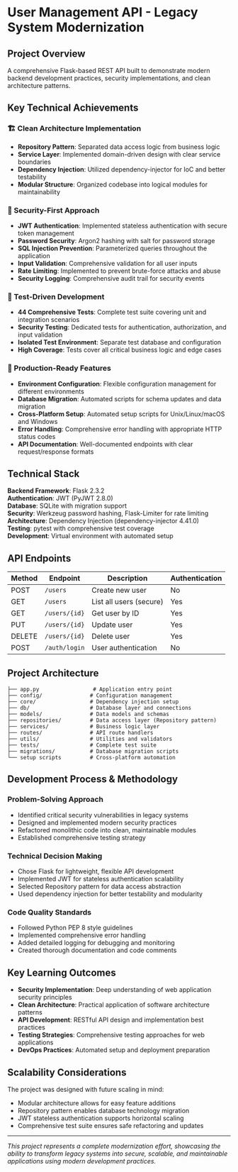 # User Management API - Legacy System Modernization

## Project Overview

A comprehensive Flask-based REST API built to demonstrate modern backend development practices, security implementations, and clean architecture patterns.

## Key Technical Achievements

### 🏗️ Clean Architecture Implementation
- **Repository Pattern**: Separated data access logic from business logic
- **Service Layer**: Implemented domain-driven design with clear service boundaries
- **Dependency Injection**: Utilized dependency-injector for IoC and better testability
- **Modular Structure**: Organized codebase into logical modules for maintainability

### 🔐 Security-First Approach
- **JWT Authentication**: Implemented stateless authentication with secure token management
- **Password Security**: Argon2 hashing with salt for password storage
- **SQL Injection Prevention**: Parameterized queries throughout the application
- **Input Validation**: Comprehensive validation for all user inputs
- **Rate Limiting**: Implemented to prevent brute-force attacks and abuse
- **Security Logging**: Comprehensive audit trail for security events

### 🧪 Test-Driven Development
- **44 Comprehensive Tests**: Complete test suite covering unit and integration scenarios
- **Security Testing**: Dedicated tests for authentication, authorization, and input validation
- **Isolated Test Environment**: Separate test database and configuration
- **High Coverage**: Tests cover all critical business logic and edge cases

### 🚀 Production-Ready Features
- **Environment Configuration**: Flexible configuration management for different environments
- **Database Migration**: Automated scripts for schema updates and data migration
- **Cross-Platform Setup**: Automated setup scripts for Unix/Linux/macOS and Windows
- **Error Handling**: Comprehensive error handling with appropriate HTTP status codes
- **API Documentation**: Well-documented endpoints with clear request/response formats

## Technical Stack

**Backend Framework**: Flask 2.3.2  
**Authentication**: JWT (PyJWT 2.8.0)  
**Database**: SQLite with migration support  
**Security**: Werkzeug password hashing, Flask-Limiter for rate limiting  
**Architecture**: Dependency Injection (dependency-injector 4.41.0)  
**Testing**: pytest with comprehensive test coverage  
**Development**: Virtual environment with automated setup

## API Endpoints

| Method | Endpoint | Description | Authentication |
|--------|----------|-------------|----------------|
| POST | `/users` | Create new user | No |
| GET | `/users` | List all users (secure) | Yes |
| GET | `/users/{id}` | Get user by ID | Yes |
| PUT | `/users/{id}` | Update user | Yes |
| DELETE | `/users/{id}` | Delete user | Yes |
| POST | `/auth/login` | User authentication | No |

## Project Architecture

```
├── app.py                 # Application entry point
├── config/               # Configuration management
├── core/                 # Dependency injection setup
├── db/                   # Database layer and connections
├── models/               # Data models and schemas
├── repositories/         # Data access layer (Repository pattern)
├── services/             # Business logic layer
├── routes/               # API route handlers
├── utils/                # Utilities and validators
├── tests/                # Complete test suite
├── migrations/           # Database migration scripts
└── setup scripts         # Cross-platform automation
```

## Development Process & Methodology

### Problem-Solving Approach
- Identified critical security vulnerabilities in legacy systems
- Designed and implemented modern security practices
- Refactored monolithic code into clean, maintainable modules
- Established comprehensive testing strategy

### Technical Decision Making
- Chose Flask for lightweight, flexible API development
- Implemented JWT for stateless authentication scalability
- Selected Repository pattern for data access abstraction
- Used dependency injection for better testability and modularity

### Code Quality Standards
- Followed Python PEP 8 style guidelines
- Implemented comprehensive error handling
- Added detailed logging for debugging and monitoring
- Created thorough documentation and code comments

## Key Learning Outcomes

- **Security Implementation**: Deep understanding of web application security principles
- **Clean Architecture**: Practical application of software architecture patterns
- **API Development**: RESTful API design and implementation best practices
- **Testing Strategies**: Comprehensive testing approaches for web applications
- **DevOps Practices**: Automated setup and deployment preparation

## Scalability Considerations

The project was designed with future scaling in mind:
- Modular architecture allows for easy feature additions
- Repository pattern enables database technology migration
- JWT stateless authentication supports horizontal scaling
- Comprehensive test suite ensures safe refactoring and updates

---

*This project represents a complete modernization effort, showcasing the ability to transform legacy systems into secure, scalable, and maintainable applications using modern development practices.*
